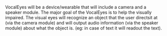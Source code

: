 VocalEyes will be a device/wearable that will include a camera and a speaker module. The major goal of the VocalEyes is to help the visually impaired. The visual eyes will recognize an object that the user directsit at (via the camera module) and will output audio information (via the speaker module) about what the object is. (eg: in case of text it will readout the text).
